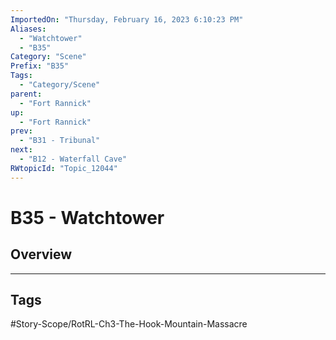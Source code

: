 ```yaml
---
ImportedOn: "Thursday, February 16, 2023 6:10:23 PM"
Aliases:
  - "Watchtower"
  - "B35"
Category: "Scene"
Prefix: "B35"
Tags:
  - "Category/Scene"
parent:
  - "Fort Rannick"
up:
  - "Fort Rannick"
prev:
  - "B31 - Tribunal"
next:
  - "B12 - Waterfall Cave"
RWtopicId: "Topic_12044"
---
```

# B35 - Watchtower
## Overview

---
## Tags
#Story-Scope/RotRL-Ch3-The-Hook-Mountain-Massacre

